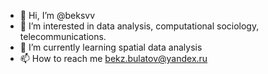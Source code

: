 - 👋 Hi, I’m @beksvv
- 👀 I’m interested in data analysis, computational sociology, telecommunications.
- 🌱 I’m currently learning spatial data analysis
- 📫 How to reach me bekz.bulatov@yandex.ru

<!---
beksvv/beksvv is a ✨ special ✨ repository because its `README.md` (this file) appears on your GitHub profile.
You can click the Preview link to take a look at your changes.
--->
